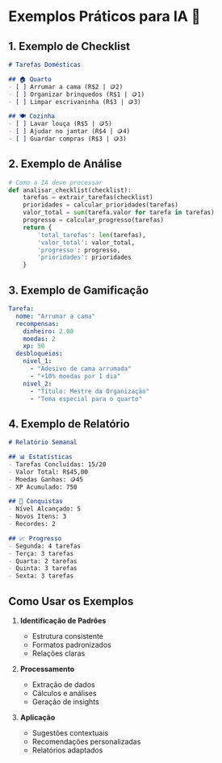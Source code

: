 # Exemplos Práticos para IA 📝

## 1. Exemplo de Checklist
```markdown
# Tarefas Domésticas

## 🏠 Quarto
- [ ] Arrumar a cama (R$2 | 🪙2)
- [ ] Organizar brinquedos (R$1 | 🪙1)
- [ ] Limpar escrivaninha (R$3 | 🪙3)

## 🍽️ Cozinha
- [ ] Lavar louça (R$5 | 🪙5)
- [ ] Ajudar no jantar (R$4 | 🪙4)
- [ ] Guardar compras (R$3 | 🪙3)
```

## 2. Exemplo de Análise
```python
# Como a IA deve processar
def analisar_checklist(checklist):
    tarefas = extrair_tarefas(checklist)
    prioridades = calcular_prioridades(tarefas)
    valor_total = sum(tarefa.valor for tarefa in tarefas)
    progresso = calcular_progresso(tarefas)
    return {
        'total_tarefas': len(tarefas),
        'valor_total': valor_total,
        'progresso': progresso,
        'prioridades': prioridades
    }
```

## 3. Exemplo de Gamificação
```yaml
Tarefa:
  nome: "Arrumar a cama"
  recompensas:
    dinheiro: 2.00
    moedas: 2
    xp: 50
  desbloqueios:
    nivel_1:
      - "Adesivo de cama arrumada"
      - "+10% moedas por 1 dia"
    nivel_2:
      - "Título: Mestre da Organização"
      - "Tema especial para o quarto"
```

## 4. Exemplo de Relatório
```markdown
# Relatório Semanal

## 📊 Estatísticas
- Tarefas Concluídas: 15/20
- Valor Total: R$45,00
- Moedas Ganhas: 🪙45
- XP Acumulado: 750

## 🎯 Conquistas
- Nível Alcançado: 5
- Novos Itens: 3
- Recordes: 2

## 📈 Progresso
- Segunda: 4 tarefas
- Terça: 3 tarefas
- Quarta: 2 tarefas
- Quinta: 3 tarefas
- Sexta: 3 tarefas
```

## Como Usar os Exemplos

1. **Identificação de Padrões**
   - Estrutura consistente
   - Formatos padronizados
   - Relações claras

2. **Processamento**
   - Extração de dados
   - Cálculos e análises
   - Geração de insights

3. **Aplicação**
   - Sugestões contextuais
   - Recomendações personalizadas
   - Relatórios adaptados
